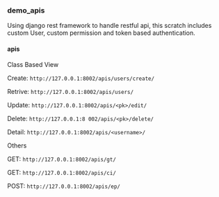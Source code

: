 ### demo_apis

Using django rest framework to handle restful api, this scratch includes custom User, custom permission and token based authentication.

#### apis

Class Based View

Create: `http://127.0.0.1:8002/apis/users/create/`

Retrive: `http://127.0.0.1:8002/apis/users/`

Update: `http://127.0.0.1:8002/apis/<pk>/edit/`

Delete: `http://127.0.0.1:8 002/apis/<pk>/delete/`

Detail: `http://127.0.0.1:8002/apis/<username>/`

Others

GET: `http://127.0.0.1:8002/apis/gt/`

GET: `http://127.0.0.1:8002/apis/ci/`

POST: `http://127.0.0.1:8002/apis/ep/`